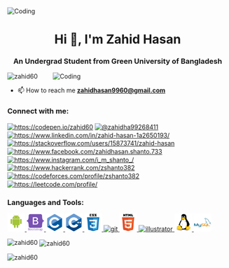 <img align="center" alt="Coding"  width="1000" height="200" src="https://media.giphy.com/media/CcwLAV11cALh3OuEJ5/giphy.gif">
<h1 align="center">Hi 👋, I'm Zahid Hasan</h1>
<h3 align="center">An Undergrad Student from Green University of Bangladesh</h3>
<img align="right" alt="Coding" width="400" src="https://raw.githubusercontent.com/TheDudeThatCode/TheDudeThatCode/master/Assets/Designer.gif">

<p align="left"> <img src="https://komarev.com/ghpvc/?username=zahid60&label=Profile%20views&color=0e75b6&style=flat" alt="zahid60" /> </p>


- 📫 How to reach me **zahidhasan9960@gmail.com**

<h3 align="left">Connect with me:</h3>
<p align="left">
<a href="https://codepen.io/https://codepen.io/zahid60" target="blank"><img align="center" src="https://raw.githubusercontent.com/rahuldkjain/github-profile-readme-generator/master/src/images/icons/Social/codepen.svg" alt="https://codepen.io/zahid60" height="30" width="40" /></a>
<a href="https://twitter.com/@zahidha99268411" target="blank"><img align="center" src="https://raw.githubusercontent.com/rahuldkjain/github-profile-readme-generator/master/src/images/icons/Social/twitter.svg" alt="@zahidha99268411" height="30" width="40" /></a>
<a href="https://linkedin.com/in/https://www.linkedin.com/in/zahid-hasan-1a2650193/" target="blank"><img align="center" src="https://raw.githubusercontent.com/rahuldkjain/github-profile-readme-generator/master/src/images/icons/Social/linked-in-alt.svg" alt="https://www.linkedin.com/in/zahid-hasan-1a2650193/" height="30" width="40" /></a>
<a href="https://stackoverflow.com/users/https://stackoverflow.com/users/15873741/zahid-hasan" target="blank"><img align="center" src="https://raw.githubusercontent.com/rahuldkjain/github-profile-readme-generator/master/src/images/icons/Social/stack-overflow.svg" alt="https://stackoverflow.com/users/15873741/zahid-hasan" height="30" width="40" /></a>
<a href="https://fb.com/https://www.facebook.com/zahidhasan.shanto.733" target="blank"><img align="center" src="https://raw.githubusercontent.com/rahuldkjain/github-profile-readme-generator/master/src/images/icons/Social/facebook.svg" alt="https://www.facebook.com/zahidhasan.shanto.733" height="30" width="40" /></a>
<a href="https://instagram.com/https://www.instagram.com/i_m_shanto_/" target="blank"><img align="center" src="https://raw.githubusercontent.com/rahuldkjain/github-profile-readme-generator/master/src/images/icons/Social/instagram.svg" alt="https://www.instagram.com/i_m_shanto_/" height="30" width="40" /></a>
<a href="https://www.hackerrank.com/https://www.hackerrank.com/zshanto382" target="blank"><img align="center" src="https://raw.githubusercontent.com/rahuldkjain/github-profile-readme-generator/master/src/images/icons/Social/hackerrank.svg" alt="https://www.hackerrank.com/zshanto382" height="30" width="40" /></a>
<a href="https://codeforces.com/profile/https://codeforces.com/profile/zshanto382" target="blank"><img align="center" src="https://raw.githubusercontent.com/rahuldkjain/github-profile-readme-generator/master/src/images/icons/Social/codeforces.svg" alt="https://codeforces.com/profile/zshanto382" height="30" width="40" /></a>
<a href="https://www.leetcode.com/https://leetcode.com/profile/" target="blank"><img align="center" src="https://raw.githubusercontent.com/rahuldkjain/github-profile-readme-generator/master/src/images/icons/Social/leet-code.svg" alt="https://leetcode.com/profile/" height="30" width="40" /></a>
</p>

<h3 align="left">Languages and Tools:</h3>
<p align="left"> <a href="https://developer.android.com" target="_blank" rel="noreferrer"> <img src="https://raw.githubusercontent.com/devicons/devicon/master/icons/android/android-original-wordmark.svg" alt="android" width="40" height="40"/> </a> <a href="https://getbootstrap.com" target="_blank" rel="noreferrer"> <img src="https://raw.githubusercontent.com/devicons/devicon/master/icons/bootstrap/bootstrap-plain-wordmark.svg" alt="bootstrap" width="40" height="40"/> </a> <a href="https://www.cprogramming.com/" target="_blank" rel="noreferrer"> <img src="https://raw.githubusercontent.com/devicons/devicon/master/icons/c/c-original.svg" alt="c" width="40" height="40"/> </a> <a href="https://www.w3schools.com/cpp/" target="_blank" rel="noreferrer"> <img src="https://raw.githubusercontent.com/devicons/devicon/master/icons/cplusplus/cplusplus-original.svg" alt="cplusplus" width="40" height="40"/> </a> <a href="https://www.w3schools.com/css/" target="_blank" rel="noreferrer"> <img src="https://raw.githubusercontent.com/devicons/devicon/master/icons/css3/css3-original-wordmark.svg" alt="css3" width="40" height="40"/> </a> <a href="https://git-scm.com/" target="_blank" rel="noreferrer"> <img src="https://www.vectorlogo.zone/logos/git-scm/git-scm-icon.svg" alt="git" width="40" height="40"/> </a> <a href="https://www.w3.org/html/" target="_blank" rel="noreferrer"> <img src="https://raw.githubusercontent.com/devicons/devicon/master/icons/html5/html5-original-wordmark.svg" alt="html5" width="40" height="40"/> </a> <a href="https://www.adobe.com/in/products/illustrator.html" target="_blank" rel="noreferrer"> <img src="https://www.vectorlogo.zone/logos/adobe_illustrator/adobe_illustrator-icon.svg" alt="illustrator" width="40" height="40"/> </a> <a href="https://www.linux.org/" target="_blank" rel="noreferrer"> <img src="https://raw.githubusercontent.com/devicons/devicon/master/icons/linux/linux-original.svg" alt="linux" width="40" height="40"/> </a> <a href="https://www.mysql.com/" target="_blank" rel="noreferrer"> <img src="https://raw.githubusercontent.com/devicons/devicon/master/icons/mysql/mysql-original-wordmark.svg" alt="mysql" width="40" height="40"/> </a> </p>

<p><img align="left" src="https://github-readme-stats.vercel.app/api/top-langs?username=zahid60&show_icons=true&locale=en&layout=compact" alt="zahid60" /></p>

<p>&nbsp;<img align="center" src="https://github-readme-stats.vercel.app/api?username=zahid60&show_icons=true&locale=en" alt="zahid60" /></p>

<p><img align="center" src="https://github-readme-streak-stats.herokuapp.com/?user=zahid60&" alt="zahid60" /></p>
